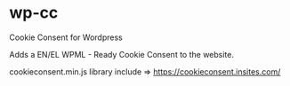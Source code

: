 # wp-cc
Cookie Consent for Wordpress

Adds a EN/EL WPML - Ready Cookie Consent to the website.

cookieconsent.min.js library include => https://cookieconsent.insites.com/
